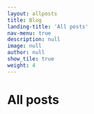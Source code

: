 ```yaml
---
layout: allposts
title: Blog
landing-title: 'All posts'
nav-menu: true
description: null
image: null
author: null
show_tile: true
weight: 4
---
```


<h1>All posts</h1>

